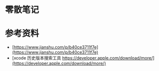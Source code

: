# 零散笔记

# 参考资料
+ [https://www.jianshu.com/p/b40ce3711f7e](https://www.jianshu.com/p/b40ce3711f7e)
+ [xcode 历史版本搜索工具 https://developer.apple.com/download/more/](https://developer.apple.com/download/more/)